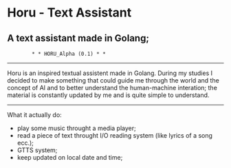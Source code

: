 # Horu - Text Assistant
## A text assistant made in Golang;

			* * HORU_Alpha (0.1) * *
<hr>
Horu is an inspired textual assistent made in Golang.
During my studies I decided to make something that could guide me through the world and the concept of AI and to better understand the human-machine interation; 
the material is constantly updated by me and is quite simple to understand.
<hr>
 
What it actually do:
- play some music throught a media player;
- read a piece of text throught I/O reading system (like lyrics of a song ecc.);
- GTTS system;
- keep updated on local date and time;
